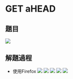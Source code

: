# GET aHEAD
## 題目
![](https://i.imgur.com/cOkn60A.png)
## 解題過程
- 使用Firefox
![](https://i.imgur.com/GBlSgKO.png)
![](https://i.imgur.com/ub14OmG.png)
![](https://i.imgur.com/n5TmIO8.png)
![](https://i.imgur.com/K0ldEjq.png)
![](https://i.imgur.com/LWsPfGe.png)
